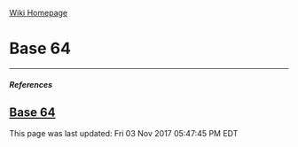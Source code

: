[Wiki Homepage](index.md)
# Base 64

---
##### References
[Base 64](http://www.motobit.com/util/wiki/Base64)
---
This page was last updated: Fri 03 Nov 2017 05:47:45 PM EDT 
